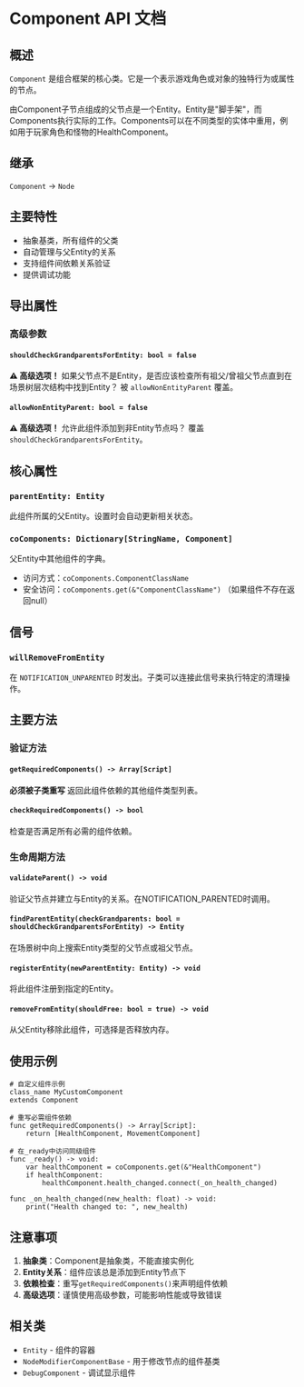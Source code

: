 # Component API 文档

## 概述
`Component` 是组合框架的核心类。它是一个表示游戏角色或对象的独特行为或属性的节点。

由Component子节点组成的父节点是一个Entity。Entity是"脚手架"，而Components执行实际的工作。Components可以在不同类型的实体中重用，例如用于玩家角色和怪物的HealthComponent。

## 继承
`Component` → `Node`

## 主要特性
- 抽象基类，所有组件的父类
- 自动管理与父Entity的关系
- 支持组件间依赖关系验证
- 提供调试功能

## 导出属性

### 高级参数

#### `shouldCheckGrandparentsForEntity: bool = false`
**⚠️ 高级选项！**
如果父节点不是Entity，是否应该检查所有祖父/曾祖父节点直到在场景树层次结构中找到Entity？
被 `allowNonEntityParent` 覆盖。

#### `allowNonEntityParent: bool = false`
**⚠️ 高级选项！**
允许此组件添加到非Entity节点吗？
覆盖 `shouldCheckGrandparentsForEntity`。

## 核心属性

### `parentEntity: Entity`
此组件所属的父Entity。设置时会自动更新相关状态。

### `coComponents: Dictionary[StringName, Component]`
父Entity中其他组件的字典。
- 访问方式：`coComponents.ComponentClassName`
- 安全访问：`coComponents.get(&"ComponentClassName")` （如果组件不存在返回null）

## 信号

### `willRemoveFromEntity`
在 `NOTIFICATION_UNPARENTED` 时发出。子类可以连接此信号来执行特定的清理操作。

## 主要方法

### 验证方法

#### `getRequiredComponents() -> Array[Script]`
**必须被子类重写**
返回此组件依赖的其他组件类型列表。

#### `checkRequiredComponents() -> bool`
检查是否满足所有必需的组件依赖。

### 生命周期方法

#### `validateParent() -> void`
验证父节点并建立与Entity的关系。在NOTIFICATION_PARENTED时调用。

#### `findParentEntity(checkGrandparents: bool = shouldCheckGrandparentsForEntity) -> Entity`
在场景树中向上搜索Entity类型的父节点或祖父节点。

#### `registerEntity(newParentEntity: Entity) -> void`
将此组件注册到指定的Entity。

#### `removeFromEntity(shouldFree: bool = true) -> void`
从父Entity移除此组件，可选择是否释放内存。

## 使用示例

```gdscript
# 自定义组件示例
class_name MyCustomComponent
extends Component

# 重写必需组件依赖
func getRequiredComponents() -> Array[Script]:
    return [HealthComponent, MovementComponent]

# 在_ready中访问同级组件
func _ready() -> void:
    var healthComponent = coComponents.get(&"HealthComponent")
    if healthComponent:
        healthComponent.health_changed.connect(_on_health_changed)

func _on_health_changed(new_health: float) -> void:
    print("Health changed to: ", new_health)
```

## 注意事项

1. **抽象类**：Component是抽象类，不能直接实例化
2. **Entity关系**：组件应该总是添加到Entity节点下
3. **依赖检查**：重写`getRequiredComponents()`来声明组件依赖
4. **高级选项**：谨慎使用高级参数，可能影响性能或导致错误

## 相关类
- `Entity` - 组件的容器
- `NodeModifierComponentBase` - 用于修改节点的组件基类
- `DebugComponent` - 调试显示组件 